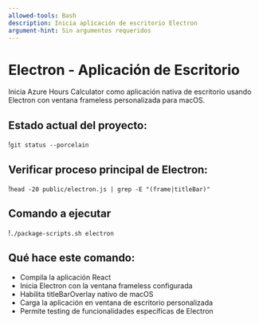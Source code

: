 ```yaml
---
allowed-tools: Bash
description: Inicia aplicación de escritorio Electron
argument-hint: Sin argumentos requeridos
---
```


# Electron - Aplicación de Escritorio

Inicia Azure Hours Calculator como aplicación nativa de escritorio usando Electron con ventana frameless personalizada para macOS.

## Estado actual del proyecto:
!`git status --porcelain`

## Verificar proceso principal de Electron:
!`head -20 public/electron.js | grep -E "(frame|titleBar)"`

## Comando a ejecutar
!`./package-scripts.sh electron`

## Qué hace este comando:
- Compila la aplicación React
- Inicia Electron con la ventana frameless configurada
- Habilita titleBarOverlay nativo de macOS
- Carga la aplicación en ventana de escritorio personalizada
- Permite testing de funcionalidades específicas de Electron